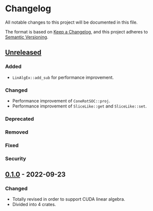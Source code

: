 # Changelog

All notable changes to this project will be documented in this file.

The format is based on [Keep a Changelog](https://keepachangelog.com/en/1.0.0/),
and this project adheres to [Semantic Versioning](https://semver.org/spec/v2.0.0.html).

## [Unreleased]
### Added
- `LinAlgEx::add_sub` for performance improvement.
### Changed
- Performance improvement of `ConeRotSOC::proj`.
- Performance improvement of `SliceLike::get` and `SliceLike::set`.
### Deprecated
### Removed
### Fixed
### Security

## [0.1.0] - 2022-09-23
### Changed
- Totally revised in order to support CUDA linear algebra.
- Divided into 4 crates.


[unreleased]: https://github.com/convexbrain/Totsu/compare/totsu_core_v0.1.0...HEAD
[0.1.0]: https://github.com/convexbrain/Totsu/releases/tag/totsu_core_v0.1.0
